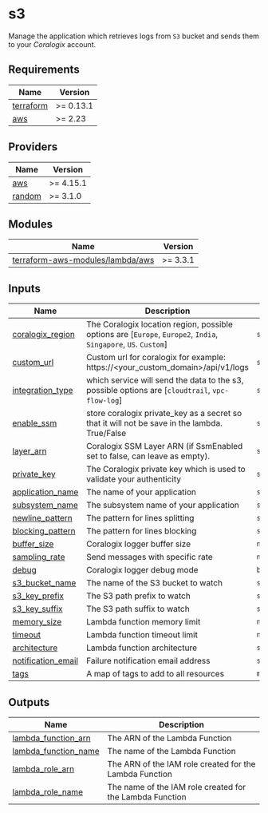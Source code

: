 # s3

Manage the application which retrieves logs from `S3` bucket and sends them to your *Coralogix* account.

## Requirements

| Name | Version |
|------|---------|
| <a name="requirement_terraform"></a> [terraform](#requirement\_terraform) | >= 0.13.1 |
| <a name="requirement_aws"></a> [aws](#requirement\_aws) | >= 2.23 |

## Providers

| Name | Version |
|------|---------|
| <a name="provider_aws"></a> [aws](#provider\_aws) | >= 4.15.1 |
| <a name="provider_random"></a> [random](#provider\_random) | >= 3.1.0 |

## Modules

| Name | Version |
|------|---------|
| <a name="module_terraform_aws_modules_lambda_aws"></a> [terraform-aws-modules/lambda/aws](#module\_terraform\_aws\_modules\_lambda\_aws) | >= 3.3.1 |

## Inputs

| Name | Description | Type | Default | Required |
|------|-------------|------|---------|:--------:|
| <a name="input_coralogix_region"></a> [coralogix\_region](#input\_coralogix\_region) | The Coralogix location region, possible options are [`Europe`, `Europe2`, `India`, `Singapore`, `US`. `Custom`] | `string` | n/a | yes |
| <a name="input_custom_url"></a> [custom_url](#input\_custom\_domain) | Custom url for coralogix for example: https://<your_custom_domain>/api/v1/logs| `string` | n/a | no |
| <a name="input_integration_type"></a> [integration_type](#input\_data\_type) | which service will send the data to the s3, possible options are [`cloudtrail`, `vpc-flow-log`] | `string` | `s3` | no |
| <a name="input_enable_ssm"></a> [enable_ssm](#input\_enable_\_ssm) | store coralogix private_key as a secret so that it will not be save in the lambda. True/False | `string` | `False` | no |
| <a name="input_layer_arn"></a> [layer_arn](#input\_layer\_arn) | Coralogix SSM Layer ARN (if SsmEnabled set to false, can leave as empty). | `string` | n/a | no |
| <a name="input_private_key"></a> [private\_key](#input\_private\_key) | The Coralogix private key which is used to validate your authenticity | `string` | n/a | yes |
| <a name="input_application_name"></a> [application\_name](#input\_application\_name) | The name of your application | `string` | n/a | yes |
| <a name="input_subsystem_name"></a> [subsystem\_name](#input\_subsystem\_name) | The subsystem name of your application | `string` | n/a | yes |
| <a name="input_newline_pattern"></a> [newline\_pattern](#input\_newline\_pattern) | The pattern for lines splitting | `string` | `(?:\r\n\|\r\|\n)` | no |
| <a name="input_blocking_pattern"></a> [blocking\_pattern](#input\_blocking\_pattern) | The pattern for lines blocking | `string` | `""` | no |
| <a name="input_buffer_size"></a> [buffer\_size](#input\_buffer\_size) | Coralogix logger buffer size | `number` | `134217728` | no |
| <a name="input_sampling_rate"></a> [sampling\_rate](#input\_sampling\_rate) | Send messages with specific rate | `number` | `1` | no |
| <a name="input_debug"></a> [debug](#debug) | Coralogix logger debug mode | `bool` | `false` | no |
| <a name="input_s3_bucket_name"></a> [s3\_bucket\_name](#input\_s3\_bucket\_name) | The name of the S3 bucket to watch | `string` | n/a | yes |
| <a name="input_s3_key_prefix"></a> [s3\_key\_prefix](#input\_s3\_key\_prefix) | The S3 path prefix to watch | `string` | `null` | no |
| <a name="input_s3_key_suffix"></a> [s3\_key\_suffix](#input\_s3\_key\_suffix) | The S3 path suffix to watch | `string` | `null` | no |
| <a name="input_memory_size"></a> [memory\_size](#input\_memory\_size) | Lambda function memory limit | `number` | `1024` | no |
| <a name="input_timeout"></a> [timeout](#input\_timeout) | Lambda function timeout limit | `number` | `300` | no |
| <a name="input_architecture"></a> [architecture](#input\_architecture) | Lambda function architecture | `string` | `x86_64` | no |
| <a name="input_notification_email"></a> [notification_email](#input\_notification\_email) | Failure notification email address | `string` | `null` | no |
| <a name="input_tags"></a> [tags](#input\_tags) | A map of tags to add to all resources | `map(string)` | `{}` | no |

## Outputs

| Name | Description |
|------|-------------|
| <a name="output_lambda_function_arn"></a> [lambda\_function\_arn](#output\_lambda\_function\_arn) | The ARN of the Lambda Function |
| <a name="output_lambda_function_name"></a> [lambda\_function\_name](#output\_lambda\_function\_name) | The name of the Lambda Function |
| <a name="output_lambda_role_arn"></a> [lambda\_role\_arn](#output\_lambda\_role\_arn) | The ARN of the IAM role created for the Lambda Function |
| <a name="output_lambda_role_name"></a> [lambda\_role\_name](#output\_lambda\_role\_name) | The name of the IAM role created for the Lambda Function |

